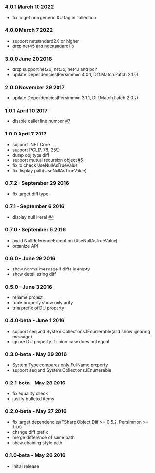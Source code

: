 ### 4.0.1 March 10 2022
- fix to get non generic DU tag in collection

### 4.0.0 March 7 2022
* support netstandard2.0 or higher
* drop net45 and netstandard1.6

### 3.0.0 June 20 2018
* drop support net20, net35, net40 and pcl*
* update Dependencies(Persimmon 4.0.1, Diff.Match.Patch 2.1.0)

### 2.0.0 November 29 2017
* update Dependencies(Persimmon 3.1.1, Diff.Match.Patch 2.0.2)

### 1.0.1 April 10 2017
* disable caller line number [#7](https://github.com/persimmon-projects/Persimmon.MuscleAssert/issues/7)

### 1.0.0 April 7 2017
* support .NET Core
* support PCL(7, 78, 259)
* dump obj type diff
* support mutual recursion object [#5](https://github.com/persimmon-projects/Persimmon.MuscleAssert/issues/5)
* fix to check UseNullAsTrueValue
* fix display path(UseNullAsTrueValue)

### 0.7.2 - September 29 2016
* fix target diff type

### 0.7.1 - September 6 2016
* display null literal [#4](https://github.com/persimmon-projects/Persimmon.MuscleAssert/issues/4)

### 0.7.0 - September 5 2016
* avoid NullReferenceException (UseNullAsTrueValue)
* organize API

### 0.6.0 - June 29 2016
* show normal message if diffs is empty
* show detail string diff

### 0.5.0 - June 3 2016
* rename project
* tuple property show only arity
* trim prefix of DU property

### 0.4.0-beta - June 1 2016
* support seq and System.Collections.IEnumerable(and show ignoring message)
* ignore DU property if union case does not equal

### 0.3.0-beta - May 29 2016
* System.Type compares only FullName property
* support seq and System.Collections.IEnumerable

### 0.2.1-beta - May 28 2016
* fix equality check
* justify bulleted items

### 0.2.0-beta - May 27 2016
* fix target dependencies(FSharp.Object.Diff >= 0.5.2, Persimmon >= 1.1.0)
* change diff prefix
* merge difference of same path
* show chaining style path

### 0.1.0-beta - May 26 2016
* initial release
